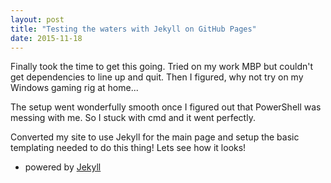 ```yaml
---
layout: post
title: "Testing the waters with Jekyll on GitHub Pages"
date: 2015-11-18
---
```


Finally took the time to get this going. Tried on my work MBP but couldn't get dependencies to line up and quit. Then I figured, why not try on my Windows gaming rig at home...

The setup went wonderfully smooth once I figured out that PowerShell was messing with me. So I stuck with cmd and it went perfectly.

Converted my site to use Jekyll for the main page and setup the basic templating needed to do this thing! Lets see how it looks!

 - powered by [Jekyll](http://jekyllrb.com)